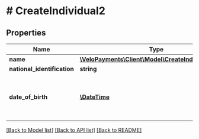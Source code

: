 # # CreateIndividual2

## Properties

Name | Type | Description | Notes
------------ | ------------- | ------------- | -------------
**name** | [**\VeloPayments\Client\Model\CreateIndividual2Name**](CreateIndividual2Name.md) |  | 
**national_identification** | **string** |  | [optional] 
**date_of_birth** | [**\DateTime**](\DateTime.md) | Must not be date in future. Example - 1970-05-20 | 

[[Back to Model list]](../../README.md#documentation-for-models) [[Back to API list]](../../README.md#documentation-for-api-endpoints) [[Back to README]](../../README.md)


